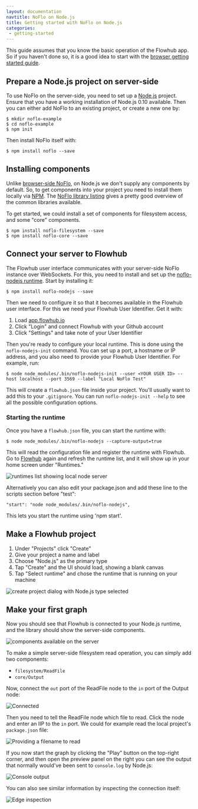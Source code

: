 ```yaml
---
layout: documentation
navtitle: NoFlo on Node.js
title: Getting started with NoFlo on Node.js
categories:
 - getting-started
---
```

This guide assumes that you know the basic operation of the Flowhub app. So if you haven't done so, it is a good idea to start with the [browser getting started guide](https://docs.flowhub.io/getting-started-browser/).

## Prepare a Node.js project on server-side

To use NoFlo on the server-side, you need to set up a [Node.js](https://nodejs.org/) project. Ensure that you have a working installation of Node.js 0.10 available. Then you can either add NoFlo to an existing project, or create a new one by:

    $ mkdir noflo-example
    $ cd noflo-example
    $ npm init

Then install NoFlo itself with:

    $ npm install noflo --save

## Installing components

Unlike [browser-side NoFlo](https://docs.flowhub.io/getting-started-browser/), on Node.js we don't supply any components by default. So, to get components into your project you need to install them locally via [NPM](https://www.npmjs.org/). The [NoFlo library listing](https://noflojs.org/library/) gives a pretty good overview of the common libraries available.

To get started, we could install a set of components for filesystem access, and some "core" components.

    $ npm install noflo-filesystem --save
    $ npm install noflo-core --save

## Connect your server to Flowhub

The Flowhub user interface communicates with your server-side NoFlo instance over WebSockets. For this, you need to install and set up the [noflo-nodejs runtime](https://github.com/noflo/noflo-nodejs#readme). Start by installing it:

    $ npm install noflo-nodejs --save

Then we need to configure it so that it becomes available in the Flowhub user interface. For this we need your Flowhub User Identifier. Get it with:

1. Load [app.flowhub.io](https://app.flowhub.io/)
2. Click "Login" and connect Flowhub with your Github account
3. Click "Settings" and take note of your User Identifier

Then you're ready to configure your local runtime. This is done using the `noflo-nodejs-init` command. You can set up a port, a hostname or IP address, and you also need to provide your Flowhub User Identifier. For example, run:

    $ node node_modules/.bin/noflo-nodejs-init --user <YOUR USER ID> --host localhost --port 3569 --label "Local NoFlo Test"

This will create a `flowhub.json` file inside your project. You'll usually want to add this to your `.gitignore`. You can run `noflo-nodejs-init --help` to see all the possible configuration options.

### Starting the runtime

Once you have a `flowhub.json` file, you can start the runtime with:

    $ node node_modules/.bin/noflo-nodejs --capture-output=true

This will read the configuration file and register the runtime with Flowhub. Go to [Flowhub](https://app.flowhub.io) again and refresh the runtime list, and it will show up in your home screen under "Runtimes."

![runtimes list showing local node server](../images/sn01-runtimes.png)

Alternatively you can also edit your package.json and add these line to the scripts section before "test":

    "start": "node node_modules/.bin/noflo-nodejs",

This lets you start the runtime using 'npm start'.

## Make a Flowhub project

1.  Under "Projects" click "Create"
2.  Give your project a name and label
3.  Choose "Node.js" as the primary type  
4.  Tap "Create" and the UI should load, showing a blank canvas
5.  Tap "Select runtime" and chose the runtime that is running on your machine

![create project dialog with Node.js type selected](../images/sn02-create-project.png)

## Make your first graph

Now you should see that Flowhub is connected to your Node.js runtime, and the library should show the server-side components.

![components available on the server](../images/sn03-search.png)

To make a simple server-side filesystem read operation, you can simply add two components:

* `filesystem/ReadFile`
* `core/Output`

Now, connect the `out` port of the ReadFile node to the `in` port of the Output node:

![Connected](../images/sn04-readfile.png)

Then you need to tell the ReadFile node which file to read. Click the node and enter an IIP to the `in` port. We could for example read the local project's `package.json` file:

![Providing a filename to read](../images/sn05-iip.png)

If you now start the graph by clicking the "Play" button on the top-right corner, and then open the preview panel on the right you can see the output that normally would've been sent to `console.log` by Node.js:

![Console output](../images/sn06-output.png)

You can also see similar information by inspecting the connection itself:

![Edge inspection](../images/sn07-edge.png)

